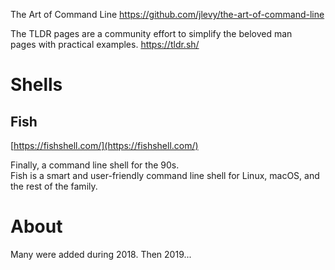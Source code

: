 The Art of Command Line
https://github.com/jlevy/the-art-of-command-line

The TLDR pages are a community effort to simplify the beloved man pages with practical examples.
https://tldr.sh/

# Shells

## Fish

[https://fishshell.com/](https://fishshell.com/)

Finally, a command line shell for the 90s.   
Fish is a smart and user-friendly command line shell for Linux, macOS, and the rest of the family.


# About
Many were added during 2018. Then 2019...